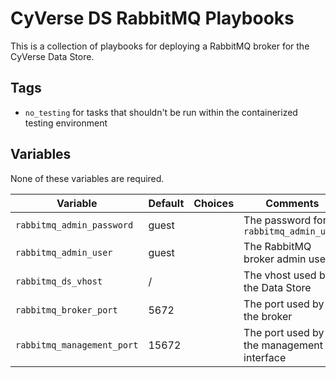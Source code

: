 # CyVerse DS RabbitMQ Playbooks

This is a collection of playbooks for deploying a RabbitMQ broker for the CyVerse Data Store.

## Tags

* `no_testing` for tasks that shouldn't be run within the containerized testing environment

## Variables

None of these variables are required.

Variable                   | Default | Choices | Comments
-------------------------- | ------- | ------- | --------
`rabbitmq_admin_password`  | guest   |         | The password for `rabbitmq_admin_user`
`rabbitmq_admin_user`      | guest   |         | The RabbitMQ broker admin user
`rabbitmq_ds_vhost`        | /       |         | The vhost used by the Data Store
`rabbitmq_broker_port`     | 5672    |         | The port used by the broker
`rabbitmq_management_port` | 15672   |         | The port used by the management interface
